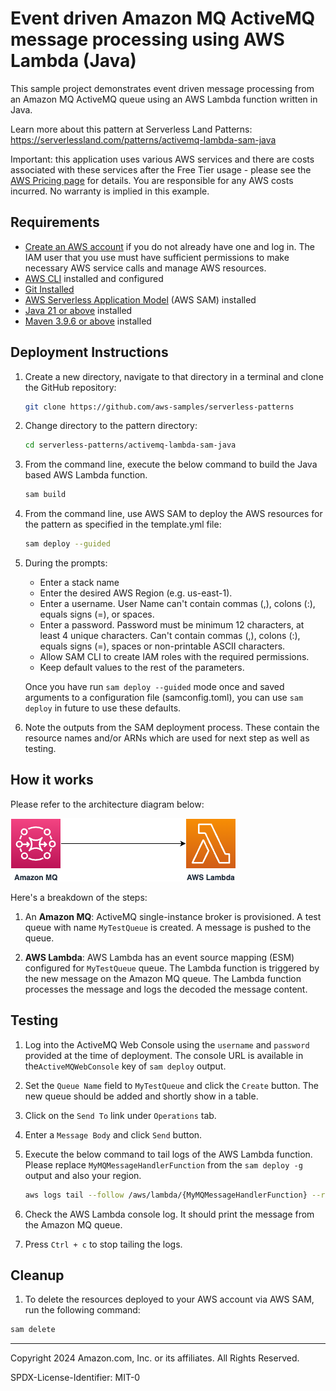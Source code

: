 # Event driven Amazon MQ ActiveMQ message processing using AWS Lambda (Java) 

This sample project demonstrates event driven message processing from an Amazon MQ ActiveMQ queue using an AWS Lambda function written in Java. 

Learn more about this pattern at Serverless Land Patterns: https://serverlessland.com/patterns/activemq-lambda-sam-java

Important: this application uses various AWS services and there are costs associated with these services after the Free Tier usage - please see the [AWS Pricing page](https://aws.amazon.com/pricing/) for details. You are responsible for any AWS costs incurred. No warranty is implied in this example.

## Requirements

- [Create an AWS account](https://portal.aws.amazon.com/gp/aws/developer/registration/index.html) if you do not already have one and log in. The IAM user that you use must have sufficient permissions to make necessary AWS service calls and manage AWS resources.
- [AWS CLI](https://docs.aws.amazon.com/cli/latest/userguide/install-cliv2.html) installed and configured
- [Git Installed](https://git-scm.com/book/en/v2/Getting-Started-Installing-Git)
- [AWS Serverless Application Model](https://docs.aws.amazon.com/serverless-application-model/latest/developerguide/serverless-sam-cli-install.html) (AWS SAM) installed
- [Java 21 or above](https://docs.aws.amazon.com/corretto/latest/corretto-21-ug/downloads-list.html) installed
- [Maven 3.9.6 or above](https://maven.apache.org/download.cgi) installed



## Deployment Instructions

1. Create a new directory, navigate to that directory in a terminal and clone the GitHub repository:
   ```bash
   git clone https://github.com/aws-samples/serverless-patterns
   ```

2. Change directory to the pattern directory:
   ```bash
   cd serverless-patterns/activemq-lambda-sam-java
   ```

3. From the command line, execute the below command to build the Java based AWS Lambda function.
   ```bash
   sam build
   ```

4. From the command line, use AWS SAM to deploy the AWS resources for the pattern as specified in the template.yml file:
   ```bash
   sam deploy --guided
   ```
4. During the prompts:

   - Enter a stack name
   - Enter the desired AWS Region (e.g. us-east-1).
   - Enter a username. User Name can't contain commas (,), colons (:), equals signs (=), or spaces.
   - Enter a password. Password must be minimum 12 characters, at least 4 unique characters. Can't contain commas (,), colons (:), equals signs (=), spaces or non-printable ASCII characters.
   - Allow SAM CLI to create IAM roles with the required permissions.
   - Keep default values to the rest of the parameters.

   Once you have run `sam deploy --guided` mode once and saved arguments to a configuration file (samconfig.toml), you can use `sam deploy` in future to use these defaults.

5. Note the outputs from the SAM deployment process. These contain the resource names and/or ARNs which are used for next step as well as testing.

## How it works

Please refer to the architecture diagram below:

![End to End Architecture](images/architecture.png)

Here's a breakdown of the steps:

1. An **Amazon MQ**: ActiveMQ single-instance broker is provisioned. A test queue with name `MyTestQueue` is created. A message is pushed to the queue.

2. **AWS Lambda**: AWS Lambda has an event source mapping (ESM)  configured for `MyTestQueue` queue. The Lambda function is triggered by the new message on the Amazon MQ queue. The Lambda function processes the message and logs the decoded the message content. 


## Testing

1. Log into the ActiveMQ Web Console using the `username` and `password` provided at the time of deployment. The console URL is available in the`ActiveMQWebConsole` key of `sam deploy` output.

2. Set the `Queue Name` field to `MyTestQueue` and click the `Create` button. The new queue should be added and shortly show in a table.

4. Click on the `Send To` link under `Operations` tab. 

5. Enter a `Message Body` and click `Send` button.

6. Execute the below command to tail logs of the AWS Lambda function. Please replace `MyMQMessageHandlerFunction` from the `sam deploy -g` output and also your region. 
   ```bash
   aws logs tail --follow /aws/lambda/{MyMQMessageHandlerFunction} --region {your-region}
   ```

6. Check the AWS Lambda console log. It should print the message from the Amazon MQ queue.

7. Press `Ctrl + c` to stop tailing the logs.


## Cleanup

1. To delete the resources deployed to your AWS account via AWS SAM, run the following command:

```bash
sam delete
```


---

Copyright 2024 Amazon.com, Inc. or its affiliates. All Rights Reserved.

SPDX-License-Identifier: MIT-0

